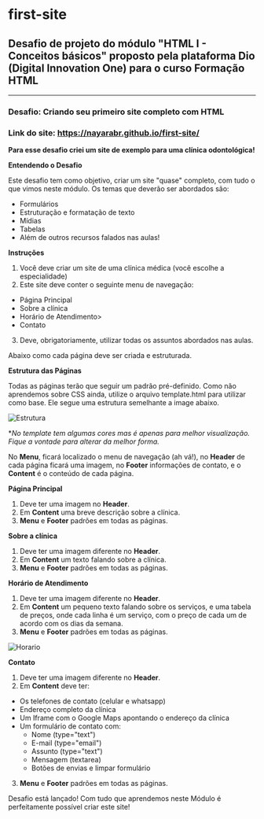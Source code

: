 # first-site
## Desafio de projeto do módulo "HTML I - Conceitos básicos" proposto pela plataforma Dio (Digital Innovation One) para o curso **Formação HTML**
---------------
### **Desafio:** Criando seu primeiro site completo com HTML

### **Link do site:** https://nayarabr.github.io/first-site/

**Para esse desafio criei um site de exemplo para uma clínica odontológica!**

**Entendendo o Desafio**

Este desafio tem como objetivo, criar um site "quase" completo, com tudo o que vimos neste módulo. Os temas que deverão ser abordados são:

- Formulários
- Estruturação e formatação de texto
- Mídias
- Tabelas
- Além de outros recursos falados nas aulas!
 
**Instruções**

1. Você deve criar um site de uma clínica médica (você escolhe a especialidade)
2. Este site deve conter o seguinte menu de navegação:
  - Página Principal
  - Sobre a clínica
  - Horário de Atendimento>
  - Contato
3. Deve, obrigatoriamente, utilizar todas os assuntos abordados nas aulas.

Abaixo como cada página deve ser criada e estruturada.

**Estrutura das Páginas**

Todas as páginas terão que seguir um padrão pré-definido. Como não aprendemos sobre CSS ainda, utilize o arquivo template.html para utilizar como base. Ele segue uma estrutura semelhante a image abaixo.

![Estrutura](https://github.com/nayarabr/first-site/images/read-me/structure.png)

**No template tem algumas cores mas é apenas para melhor visualização. Fique a vontade para alterar da melhor forma.*

No **Menu**, ficará localizado o menu de navegação (ah vá!), no **Header** de cada página ficará uma imagem, no **Footer** informações de contato, e o **Content** é o conteúdo de cada página.

**Página Principal**

1. Deve ter uma imagem no **Header**.
2. Em **Content** uma breve descrição sobre a clínica.
3. **Menu** e **Footer** padrões em todas as páginas.

**Sobre a clínica**

1. Deve ter uma imagem diferente no **Header**.
2. Em **Content** um texto falando sobre a clínica.
3. **Menu** e **Footer** padrões em todas as páginas.

**Horário de Atendimento**

1. Deve ter uma imagem diferente no **Header**.
2. Em **Content** um pequeno texto falando sobre os serviços, e uma tabela de preços, onde cada linha é um serviço, com o preço de cada um de acordo com os dias da semana.
3. **Menu** e **Footer** padrões em todas as páginas.

![Horario](https://github.com/nayarabr/first-site/images/read-me/time.png)

**Contato**
1. Deve ter uma imagem diferente no **Header**.
2. Em **Content** deve ter:
- Os telefones de contato (celular e whatsapp)
- Endereço completo da clínica
- Um Iframe com o Google Maps apontando o endereço da clínica
- Um formulário de contato com:
  - Nome (type="text")
  - E-mail (type="email")
  - Assunto (type="text")
  - Mensagem (textarea)
  - Botões de envias e limpar formulário
3. **Menu** e **Footer** padrões em todas as páginas.

Desafio está lançado! Com tudo que aprendemos neste Módulo é perfeitamente possível criar este site!
